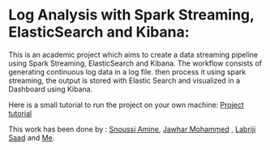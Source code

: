 # Log Analysis with Spark Streaming, ElasticSearch and Kibana:

This is an academic project which aims to create a data streaming pipeline using Spark Streaming, ElasticSearch and Kibana.
The workflow consists of generating continuous log data in a log file. then process it using spark streaming, the output is stored with Elastic Search and visualized 
in a Dashboard using Kibana.

Here is a small tutorial to run the project on your own machine:
[Project tutorial](https://github.com/isbainemohamed/SparkStreamingProject/blob/main/SparkStreaminProject_Isbaine_Jawhar_Snoussi_Report_final.pdf)


This work has been done by : 
[Snoussi Amine](https://github.com/Aminos7), [Jawhar Mohammed](https://github.com/javo2) , [Labriji Saad](https://github.com/labrijisaad) and [Me](https://github.com/isbainemohamed).


